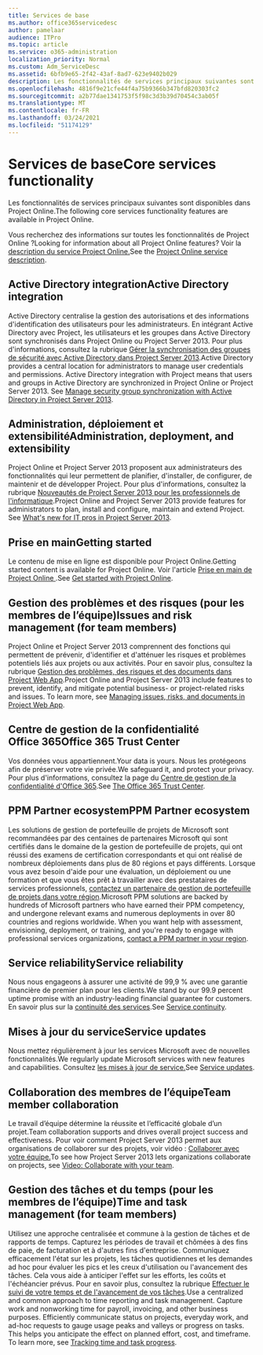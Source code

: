```yaml
---
title: Services de base
ms.author: office365servicedesc
author: pamelaar
audience: ITPro
ms.topic: article
ms.service: o365-administration
localization_priority: Normal
ms.custom: Adm_ServiceDesc
ms.assetid: 6bfb9e65-2f42-43af-8ad7-623e9402b029
description: Les fonctionnalités de services principaux suivantes sont disponibles dans Project Online.
ms.openlocfilehash: 4816f9e21cfe44f4a75b9366b347bfd820303fc2
ms.sourcegitcommit: a2b77dae1341753f5f98c3d3b39d70454c3ab05f
ms.translationtype: MT
ms.contentlocale: fr-FR
ms.lasthandoff: 03/24/2021
ms.locfileid: "51174129"
---
```

# <a name="core-services-functionality"></a><span data-ttu-id="7b6fb-103">Services de base</span><span class="sxs-lookup"><span data-stu-id="7b6fb-103">Core services functionality</span></span>

<span data-ttu-id="7b6fb-104">Les fonctionnalités de services principaux suivantes sont disponibles dans Project Online.</span><span class="sxs-lookup"><span data-stu-id="7b6fb-104">The following core services functionality features are available in Project Online.</span></span>
  
<span data-ttu-id="7b6fb-105">Vous recherchez des informations sur toutes les fonctionnalités de Project Online ?</span><span class="sxs-lookup"><span data-stu-id="7b6fb-105">Looking for information about all Project Online features?</span></span> <span data-ttu-id="7b6fb-106">Voir la [description du service Project Online.](project-online-service-description.md)</span><span class="sxs-lookup"><span data-stu-id="7b6fb-106">See the [Project Online service description](project-online-service-description.md).</span></span>
  
## <a name="active-directory-integration"></a><span data-ttu-id="7b6fb-107">Active Directory integration</span><span class="sxs-lookup"><span data-stu-id="7b6fb-107">Active Directory integration</span></span>

<span data-ttu-id="7b6fb-p102">Active Directory centralise la gestion des autorisations et des informations d'identification des utilisateurs pour les administrateurs. En intégrant Active Directory avec Project, les utilisateurs et les groupes dans Active Directory sont synchronisés dans Project Online ou Project Server 2013. Pour plus d'informations, consultez la rubrique [Gérer la synchronisation des groupes de sécurité avec Active Directory dans Project Server 2013](/project/manage-security-group-synchronization-with-active-directory-in-project-server).</span><span class="sxs-lookup"><span data-stu-id="7b6fb-p102">Active Directory provides a central location for administrators to manage user credentials and permissions. Active Directory integration with Project means that users and groups in Active Directory are synchronized in Project Online or Project Server 2013. See [Manage security group synchronization with Active Directory in Project Server 2013](/project/manage-security-group-synchronization-with-active-directory-in-project-server).</span></span>
  
## <a name="administration-deployment-and-extensibility"></a><span data-ttu-id="7b6fb-111">Administration, déploiement et extensibilité</span><span class="sxs-lookup"><span data-stu-id="7b6fb-111">Administration, deployment, and extensibility</span></span>

<span data-ttu-id="7b6fb-p103">Project Online et Project Server 2013 proposent aux administrateurs des fonctionnalités qui leur permettent de planifier, d'installer, de configurer, de maintenir et de développer Project. Pour plus d'informations, consultez la rubrique [Nouveautés de Project Server 2013 pour les professionnels de l'informatique](/project/what-s-new-for-it-pros-in-project-server-2016).</span><span class="sxs-lookup"><span data-stu-id="7b6fb-p103">Project Online and Project Server 2013 provide features for administrators to plan, install and configure, maintain and extend Project. See [What's new for IT pros in Project Server 2013](/project/what-s-new-for-it-pros-in-project-server-2016).</span></span>
  
## <a name="getting-started"></a><span data-ttu-id="7b6fb-114">Prise en main</span><span class="sxs-lookup"><span data-stu-id="7b6fb-114">Getting started</span></span>

<span data-ttu-id="7b6fb-115">Le contenu de mise en ligne est disponible pour Project Online.</span><span class="sxs-lookup"><span data-stu-id="7b6fb-115">Getting started content is available for Project Online.</span></span> <span data-ttu-id="7b6fb-116">Voir l'article [Prise en main de Project Online ](https://support.office.com/article/E3E5F64F-ADA5-4F9D-A578-130B2D4E5F11).</span><span class="sxs-lookup"><span data-stu-id="7b6fb-116">See [Get started with Project Online](https://support.office.com/article/E3E5F64F-ADA5-4F9D-A578-130B2D4E5F11).</span></span>
  
## <a name="issues-and-risk-management-for-team-members"></a><span data-ttu-id="7b6fb-117">Gestion des problèmes et des risques (pour les membres de l’équipe)</span><span class="sxs-lookup"><span data-stu-id="7b6fb-117">Issues and risk management (for team members)</span></span>

<span data-ttu-id="7b6fb-p105">Project Online et Project Server 2013 comprennent des fonctions qui permettent de prévenir, d'identifier et d'atténuer les risques et problèmes potentiels liés aux projets ou aux activités. Pour en savoir plus, consultez la rubrique [Gestion des problèmes, des risques et des documents dans Project Web App](/previous-versions/office/project-server-2010/hh767484(v=office.14)).</span><span class="sxs-lookup"><span data-stu-id="7b6fb-p105">Project Online and Project Server 2013 include features to prevent, identify, and mitigate potential business- or project-related risks and issues. To learn more, see [Managing issues, risks, and documents in Project Web App](/previous-versions/office/project-server-2010/hh767484(v=office.14)).</span></span>
  
## <a name="office-365-trust-center"></a><span data-ttu-id="7b6fb-120">Centre de gestion de la confidentialité Office 365</span><span class="sxs-lookup"><span data-stu-id="7b6fb-120">Office 365 Trust Center</span></span>

<span data-ttu-id="7b6fb-121">Vos données vous appartiennent.</span><span class="sxs-lookup"><span data-stu-id="7b6fb-121">Your data is yours.</span></span> <span data-ttu-id="7b6fb-122">Nous les protégeons afin de préserver votre vie privée.</span><span class="sxs-lookup"><span data-stu-id="7b6fb-122">We safeguard it, and protect your privacy.</span></span> <span data-ttu-id="7b6fb-123">Pour plus d'informations, consultez la page du [Centre de gestion de la confidentialité d'Office 365](https://go.microsoft.com/fwlink/?LinkId=402637).</span><span class="sxs-lookup"><span data-stu-id="7b6fb-123">See [The Office 365 Trust Center](https://go.microsoft.com/fwlink/?LinkId=402637).</span></span>
  
## <a name="ppm-partner-ecosystem"></a><span data-ttu-id="7b6fb-124">PPM Partner ecosystem</span><span class="sxs-lookup"><span data-stu-id="7b6fb-124">PPM Partner ecosystem</span></span>

<span data-ttu-id="7b6fb-p107">Les solutions de gestion de portefeuille de projets de Microsoft sont recommandées par des centaines de partenaires Microsoft qui sont certifiés dans le domaine de la gestion de portefeuille de projets, qui ont réussi des examens de certification correspondants et qui ont réalisé de nombreux déploiements dans plus de 80 régions et pays différents. Lorsque vous avez besoin d'aide pour une évaluation, un déploiement ou une formation et que vous êtes prêt à travailler avec des prestataires de services professionnels, [contactez un partenaire de gestion de portefeuille de projets dans votre région](https://go.microsoft.com/fwlink/p/?LinkId=272646).</span><span class="sxs-lookup"><span data-stu-id="7b6fb-p107">Microsoft PPM solutions are backed by hundreds of Microsoft partners who have earned their PPM competency, and undergone relevant exams and numerous deployments in over 80 countries and regions worldwide. When you want help with assessment, envisioning, deployment, or training, and you're ready to engage with professional services organizations, [contact a PPM partner in your region](https://go.microsoft.com/fwlink/p/?LinkId=272646).</span></span>
  
## <a name="service-reliability"></a><span data-ttu-id="7b6fb-127">Service reliability</span><span class="sxs-lookup"><span data-stu-id="7b6fb-127">Service reliability</span></span>

<span data-ttu-id="7b6fb-128">Nous nous engageons à assurer une activité de 99,9 % avec une garantie financière de premier plan pour les clients.</span><span class="sxs-lookup"><span data-stu-id="7b6fb-128">We stand by our 99.9 percent uptime promise with an industry-leading financial guarantee for customers.</span></span> <span data-ttu-id="7b6fb-129">En savoir plus sur la [continuité des services](https://go.microsoft.com/fwlink/?LinkId=402653).</span><span class="sxs-lookup"><span data-stu-id="7b6fb-129">See [Service continuity](https://go.microsoft.com/fwlink/?LinkId=402653).</span></span>
  
## <a name="service-updates"></a><span data-ttu-id="7b6fb-130">Mises à jour du service</span><span class="sxs-lookup"><span data-stu-id="7b6fb-130">Service updates</span></span>

<span data-ttu-id="7b6fb-131">Nous mettez régulièrement à jour les services Microsoft avec de nouvelles fonctionnalités.</span><span class="sxs-lookup"><span data-stu-id="7b6fb-131">We regularly update Microsoft services with new features and capabilities.</span></span> <span data-ttu-id="7b6fb-132">Consultez [les mises à jour de service.](../office-365-platform-service-description/service-updates.md)</span><span class="sxs-lookup"><span data-stu-id="7b6fb-132">See [Service updates](../office-365-platform-service-description/service-updates.md).</span></span>
  
## <a name="team-member-collaboration"></a><span data-ttu-id="7b6fb-133">Collaboration des membres de l’équipe</span><span class="sxs-lookup"><span data-stu-id="7b6fb-133">Team member collaboration</span></span>

<span data-ttu-id="7b6fb-134">Le travail d’équipe détermine la réussite et l’efficacité globale d’un projet.</span><span class="sxs-lookup"><span data-stu-id="7b6fb-134">Team collaboration supports and drives overall project success and effectiveness.</span></span> <span data-ttu-id="7b6fb-135">Pour voir comment Project Server 2013 permet aux organisations de collaborer sur des projets, voir vidéo : [Collaborer avec votre équipe.](https://go.microsoft.com/fwlink/?LinkId=402628)</span><span class="sxs-lookup"><span data-stu-id="7b6fb-135">To see how Project Server 2013 lets organizations collaborate on projects, see [Video: Collaborate with your team](https://go.microsoft.com/fwlink/?LinkId=402628).</span></span>
  
## <a name="time-and-task-management-for-team-members"></a><span data-ttu-id="7b6fb-136">Gestion des tâches et du temps (pour les membres de l’équipe)</span><span class="sxs-lookup"><span data-stu-id="7b6fb-136">Time and task management (for team members)</span></span>

<span data-ttu-id="7b6fb-p111">Utilisez une approche centralisée et commune à la gestion de tâches et de rapports de temps. Capturez les périodes de travail et chômées à des fins de paie, de facturation et à d'autres fins d'entreprise. Communiquez efficacement l'état sur les projets, les tâches quotidiennes et les demandes ad hoc pour évaluer les pics et les creux d'utilisation ou l'avancement des tâches. Cela vous aide à anticiper l'effet sur les efforts, les coûts et l'échéancier prévus. Pour en savoir plus, consultez la rubrique [Effectuer le suivi de votre temps et de l'avancement de vos tâches](https://go.microsoft.com/fwlink/p/?LinkId=271321).</span><span class="sxs-lookup"><span data-stu-id="7b6fb-p111">Use a centralized and common approach to time reporting and task management. Capture work and nonworking time for payroll, invoicing, and other business purposes. Efficiently communicate status on projects, everyday work, and ad-hoc requests to gauge usage peaks and valleys or progress on tasks. This helps you anticipate the effect on planned effort, cost, and timeframe. To learn more, see [Tracking time and task progress](https://go.microsoft.com/fwlink/p/?LinkId=271321).</span></span>
